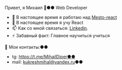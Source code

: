 Привет, я Михаил 👋●●
Web Developer


- 🔭 В настоящее время я работаю над [Mesto-react](https://michelkukresh.github.io/mesto-react/)
- 🌱 В настоящее время я учу React
- 📫 Как со мной связаться: [Linkedin](https://www.linkedin.com/feed/?trk=404_page).
- ⚡ Забавный факт: Главное научиться учиться

📢 Мои контакты:●●
   -   tg: https://t.me/MihailDiper●●
   -   mail: kukreshmihal@yandex.ru●●